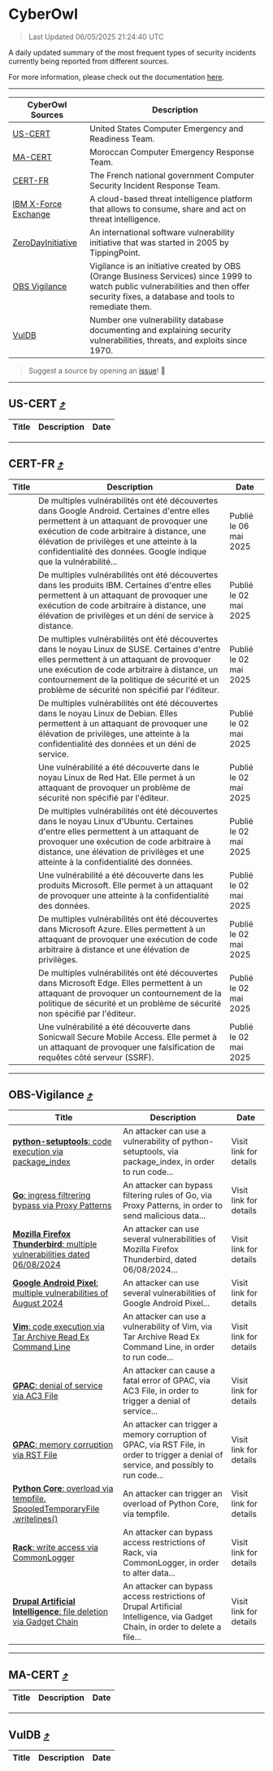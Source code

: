 
 <div id='top'></div>

# CyberOwl

 > Last Updated 06/05/2025 21:24:40 UTC
 
 A daily updated summary of the most frequent types of security incidents currently being reported from different sources.
 
 For more information, please check out the documentation [here](./docs/README.md).
 
 ---
 |CyberOwl Sources|Description|
 |---|---|
 |[US-CERT](#us-cert-arrow_heading_up)|United States Computer Emergency and Readiness Team.|
 |[MA-CERT](#ma-cert-arrow_heading_up)|Moroccan Computer Emergency Response Team.|
 |[CERT-FR](#cert-fr-arrow_heading_up)|The French national government Computer Security Incident Response Team.|
 |[IBM X-Force Exchange](#ibmcloud-arrow_heading_up)|A cloud-based threat intelligence platform that allows to consume, share and act on threat intelligence.|
 |[ZeroDayInitiative](#zerodayinitiative-arrow_heading_up)|An international software vulnerability initiative that was started in 2005 by TippingPoint.|
 |[OBS Vigilance](#obs-vigilance-arrow_heading_up)|Vigilance is an initiative created by OBS (Orange Business Services) since 1999 to watch public vulnerabilities and then offer security fixes, a database and tools to remediate them.|
 |[VulDB](#vuldb-arrow_heading_up)|Number one vulnerability database documenting and explaining security vulnerabilities, threats, and exploits since 1970.|
 
 > Suggest a source by opening an [issue](https://github.com/karimhabush/cyberowl/issues)! :raised_hands:
 ---

## US-CERT [:arrow_heading_up:](#cyberowl)

 |Title|Description|Date|
 |---|---|---|
 
 ---

## CERT-FR [:arrow_heading_up:](#cyberowl)

 |Title|Description|Date|
 |---|---|---|
 |[](https://www.cert.ssi.gouv.fr/avis/CERTFR-2025-AVI-0371/)|De multiples vulnérabilités ont été découvertes dans Google Android. Certaines d'entre elles permettent à un attaquant de provoquer une exécution de code arbitraire à distance, une élévation de privilèges et une atteinte à la confidentialité des données. Google indique que la vulnérabilité...|Publié le 06 mai 2025|
 |[](https://www.cert.ssi.gouv.fr/avis/CERTFR-2025-AVI-0370/)|De multiples vulnérabilités ont été découvertes dans les produits IBM. Certaines d'entre elles permettent à un attaquant de provoquer une exécution de code arbitraire à distance, une élévation de privilèges et un déni de service à distance.|Publié le 02 mai 2025|
 |[](https://www.cert.ssi.gouv.fr/avis/CERTFR-2025-AVI-0369/)|De multiples vulnérabilités ont été découvertes dans le noyau Linux de SUSE. Certaines d'entre elles permettent à un attaquant de provoquer une exécution de code arbitraire à distance, un contournement de la politique de sécurité et un problème de sécurité non spécifié par l'éditeur.|Publié le 02 mai 2025|
 |[](https://www.cert.ssi.gouv.fr/avis/CERTFR-2025-AVI-0368/)|De multiples vulnérabilités ont été découvertes dans le noyau Linux de Debian. Elles permettent à un attaquant de provoquer une élévation de privilèges, une atteinte à la confidentialité des données et un déni de service.|Publié le 02 mai 2025|
 |[](https://www.cert.ssi.gouv.fr/avis/CERTFR-2025-AVI-0367/)|Une vulnérabilité a été découverte dans le noyau Linux de Red Hat. Elle permet à un attaquant de provoquer un problème de sécurité non spécifié par l'éditeur.|Publié le 02 mai 2025|
 |[](https://www.cert.ssi.gouv.fr/avis/CERTFR-2025-AVI-0366/)|De multiples vulnérabilités ont été découvertes dans le noyau Linux d'Ubuntu. Certaines d'entre elles permettent à un attaquant de provoquer une exécution de code arbitraire à distance, une élévation de privilèges et une atteinte à la confidentialité des données.|Publié le 02 mai 2025|
 |[](https://www.cert.ssi.gouv.fr/avis/CERTFR-2025-AVI-0365/)|Une vulnérabilité a été découverte dans les produits Microsoft. Elle permet à un attaquant de provoquer une atteinte à la confidentialité des données.|Publié le 02 mai 2025|
 |[](https://www.cert.ssi.gouv.fr/avis/CERTFR-2025-AVI-0364/)|De multiples vulnérabilités ont été découvertes dans Microsoft Azure. Elles permettent à un attaquant de provoquer une exécution de code arbitraire à distance et une élévation de privilèges.|Publié le 02 mai 2025|
 |[](https://www.cert.ssi.gouv.fr/avis/CERTFR-2025-AVI-0363/)|De multiples vulnérabilités ont été découvertes dans Microsoft Edge. Elles permettent à un attaquant de provoquer un contournement de la politique de sécurité et un problème de sécurité non spécifié par l'éditeur.|Publié le 02 mai 2025|
 |[](https://www.cert.ssi.gouv.fr/avis/CERTFR-2025-AVI-0362/)|Une vulnérabilité a été découverte dans Sonicwall Secure Mobile Access. Elle permet à un attaquant de provoquer une falsification de requêtes côté serveur (SSRF).|Publié le 02 mai 2025|
 
 ---

## OBS-Vigilance [:arrow_heading_up:](#cyberowl)

 |Title|Description|Date|
 |---|---|---|
 |[<a href="https://vigilance.fr/vulnerability/python-setuptools-code-execution-via-package-index-44867" class="noirorange"><b>python-setuptools</b>: code execution via package_index</a>](https://vigilance.fr/vulnerability/python-setuptools-code-execution-via-package-index-44867)|An attacker can use a vulnerability of python-setuptools, via package_index, in order to run code...|Visit link for details|
 |[<a href="https://vigilance.fr/vulnerability/Go-ingress-filtrering-bypass-via-Proxy-Patterns-46538" class="noirorange"><b>Go</b>: ingress filtrering bypass via Proxy Patterns</a>](https://vigilance.fr/vulnerability/Go-ingress-filtrering-bypass-via-Proxy-Patterns-46538)|An attacker can bypass filtering rules of Go, via Proxy Patterns, in order to send malicious data...|Visit link for details|
 |[<a href="https://vigilance.fr/vulnerability/Mozilla-Firefox-Thunderbird-multiple-vulnerabilities-dated-06-08-2024-44866" class="noirorange"><b>Mozilla Firefox  Thunderbird</b>: multiple vulnerabilities dated 06/08/2024</a>](https://vigilance.fr/vulnerability/Mozilla-Firefox-Thunderbird-multiple-vulnerabilities-dated-06-08-2024-44866)|An attacker can use several vulnerabilities of Mozilla Firefox  Thunderbird, dated 06/08/2024...|Visit link for details|
 |[<a href="https://vigilance.fr/vulnerability/Google-Android-Pixel-multiple-vulnerabilities-of-August-2024-44865" class="noirorange"><b>Google Android  Pixel</b>: multiple vulnerabilities of August 2024</a>](https://vigilance.fr/vulnerability/Google-Android-Pixel-multiple-vulnerabilities-of-August-2024-44865)|An attacker can use several vulnerabilities of Google Android  Pixel...|Visit link for details|
 |[<a href="https://vigilance.fr/vulnerability/Vim-code-execution-via-Tar-Archive-Read-Ex-Command-Line-46537" class="noirorange"><b>Vim</b>: code execution via Tar Archive Read Ex Command Line</a>](https://vigilance.fr/vulnerability/Vim-code-execution-via-Tar-Archive-Read-Ex-Command-Line-46537)|An attacker can use a vulnerability of Vim, via Tar Archive Read Ex Command Line, in order to run code...|Visit link for details|
 |[<a href="https://vigilance.fr/vulnerability/GPAC-denial-of-service-via-AC3-File-46536" class="noirorange"><b>GPAC</b>: denial of service via AC3 File</a>](https://vigilance.fr/vulnerability/GPAC-denial-of-service-via-AC3-File-46536)|An attacker can cause a fatal error of GPAC, via AC3 File, in order to trigger a denial of service...|Visit link for details|
 |[<a href="https://vigilance.fr/vulnerability/GPAC-memory-corruption-via-RST-File-46535" class="noirorange"><b>GPAC</b>: memory corruption via RST File</a>](https://vigilance.fr/vulnerability/GPAC-memory-corruption-via-RST-File-46535)|An attacker can trigger a memory corruption of GPAC, via RST File, in order to trigger a denial of service, and possibly to run code...|Visit link for details|
 |[<a href="https://vigilance.fr/vulnerability/Python-Core-overload-via-tempfile-SpooledTemporaryFile-writelines-46534" class="noirorange"><b>Python Core</b>: overload via tempfile.<wbr>SpooledTemporaryFile<wbr>.writelines()</wbr></wbr></a>](https://vigilance.fr/vulnerability/Python-Core-overload-via-tempfile-SpooledTemporaryFile-writelines-46534)|An attacker can trigger an overload of Python Core, via tempfile.|Visit link for details|
 |[<a href="https://vigilance.fr/vulnerability/Rack-write-access-via-CommonLogger-46533" class="noirorange"><b>Rack</b>: write access via CommonLogger</a>](https://vigilance.fr/vulnerability/Rack-write-access-via-CommonLogger-46533)|An attacker can bypass access restrictions of Rack, via CommonLogger, in order to alter data...|Visit link for details|
 |[<a href="https://vigilance.fr/vulnerability/Drupal-Artificial-Intelligence-file-deletion-via-Gadget-Chain-46531" class="noirorange"><b>Drupal Artificial Intelligence</b>: file deletion via Gadget Chain</a>](https://vigilance.fr/vulnerability/Drupal-Artificial-Intelligence-file-deletion-via-Gadget-Chain-46531)|An attacker can bypass access restrictions of Drupal Artificial Intelligence, via Gadget Chain, in order to delete a file...|Visit link for details|
 
 ---

## MA-CERT [:arrow_heading_up:](#cyberowl)

 |Title|Description|Date|
 |---|---|---|
 
 ---

## VulDB [:arrow_heading_up:](#cyberowl)

 |Title|Description|Date|
 |---|---|---|
 